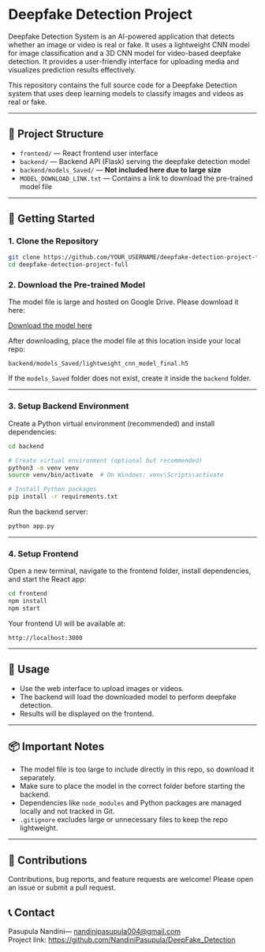 # Deepfake Detection Project
Deepfake Detection System is an AI-powered application that detects whether an image or video is real or fake. It uses a lightweight CNN model for image classification and a 3D CNN model for video-based deepfake detection. 
It provides a user-friendly interface for uploading media and visualizes prediction results effectively.

This repository contains the full source code for a Deepfake Detection system that uses deep learning models to classify images and videos as real or fake.

---

## 📂 Project Structure

- `frontend/` — React frontend user interface  
- `backend/` — Backend API (Flask) serving the deepfake detection model  
- `backend/models_Saved/` — **Not included here due to large size**  
- `MODEL_DOWNLOAD_LINK.txt` — Contains a link to download the pre-trained model file

---

## 🚀 Getting Started

### 1. Clone the Repository

```bash
git clone https://github.com/YOUR_USERNAME/deepfake-detection-project-full.git
cd deepfake-detection-project-full
```

### 2. Download the Pre-trained Model

The model file is large and hosted on Google Drive. Please download it here:

[Download the model here](https://drive.google.com/file/d/1QwbC68_iLtF9IHJG27gFU_f8TGm65YiM/view?usp=sharing)

After downloading, place the model file at this location inside your local repo:

```
backend/models_Saved/lightweight_cnn_model_final.h5
```

If the `models_Saved` folder does not exist, create it inside the `backend` folder.

---

### 3. Setup Backend Environment

Create a Python virtual environment (recommended) and install dependencies:

```bash
cd backend

# Create virtual environment (optional but recommended)
python3 -m venv venv
source venv/bin/activate  # On Windows: venv\Scripts\activate

# Install Python packages
pip install -r requirements.txt
```

Run the backend server:

```bash
python app.py
```

---

### 4. Setup Frontend

Open a new terminal, navigate to the frontend folder, install dependencies, and start the React app:

```bash
cd frontend
npm install
npm start
```

Your frontend UI will be available at:

```
http://localhost:3000
```

---

## 🔧 Usage

- Use the web interface to upload images or videos.
- The backend will load the downloaded model to perform deepfake detection.
- Results will be displayed on the frontend.

---

## 📦 Important Notes

- The model file is too large to include directly in this repo, so download it separately.
- Make sure to place the model in the correct folder before starting the backend.
- Dependencies like `node_modules` and Python packages are managed locally and not tracked in Git.
- `.gitignore` excludes large or unnecessary files to keep the repo lightweight.

---

## 🤝 Contributions

Contributions, bug reports, and feature requests are welcome! Please open an issue or submit a pull request.

## 📞 Contact

Pasupula Nandini— nandinipasupula004@gmail.com  
Project link: https://github.com/NandiniPasupula/DeepFake_Detection
